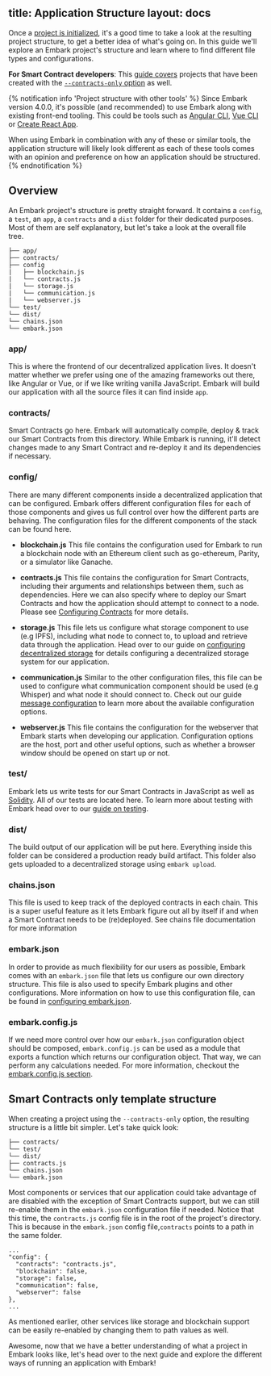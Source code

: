 title: Application Structure
layout: docs
---

Once a [project is initialized](/docs/create_project.html), it's a good time to take a look at the resulting project structure, to get a better idea of what's going on. In this guide we'll explore an Embark project's structure and learn where to find different file types and configurations.

**For Smart Contract developers**: This [guide covers](#Smart-Contracts-only-template-structure) projects that have been created with the [`--contracts-only` option](create_project.html#Creating-“contracts-only”-apps) as well.

{% notification info 'Project structure with other tools' %}
Since Embark version 4.0.0, it's possible (and recommended) to use Embark along with existing front-end tooling. This could be tools such as [Angular CLI](https://cli.angular.io), [Vue CLI](https://cli.vuejs.org) or [Create React App](https://github.com/facebook/create-react-app).

When using Embark in combination with any of these or similar tools, the application structure will likely look different as each of these tools comes with an opinion and preference on how an application should be structured.
{% endnotification %}

## Overview

An Embark project's structure is pretty straight forward. It contains a `config`, a `test`, an `app`, a `contracts` and a `dist` folder for their dedicated purposes. Most of them are self explanatory, but let's take a look at the overall file tree.

``` plain
├── app/
├── contracts/
├── config
|   ├── blockchain.js
|   └── contracts.js
|   └── storage.js
|   └── communication.js
|   └── webserver.js
└── test/
└── dist/
└── chains.json
└── embark.json
```

### app/

This is where the frontend of our decentralized application lives. It doesn't matter whether we prefer using one of the amazing frameworks out there, like Angular or Vue, or if we like writing vanilla JavaScript. Embark will build our application with all the source files it can find inside `app`.

### contracts/

Smart Contracts go here. Embark will automatically compile, deploy & track our Smart Contracts from this directory. While Embark is running, it'll detect changes made to any Smart Contract and re-deploy it and its dependencies if necessary.

### config/

There are many different components inside a decentralized application that can be configured. Embark offers different configuration files for each of those components and gives us full control over how the different parts are behaving. The configuration files for the different components of the stack can be found here.

* **blockchain.js**
This file contains the configuration used for Embark to run a blockchain node with an Ethereum client such as go-ethereum, Parity, or a simulator like Ganache.

* **contracts.js**
This file contains the configuration for Smart Contracts, including their arguments and relationships between them, such as dependencies. Here we can also specify where to deploy our Smart Contracts and how the application should attempt to connect to a node. Please see [Configuring Contracts](contracts_configuration.html) for more details.

* **storage.js**
This file lets us configure what storage component to use (e.g IPFS), including what node to connect to, to upload and retrieve data through the application. Head over to our guide on [configuring decentralized storage](storage_configuration.html) for details configuring a decentralized storage system for our application.

* **communication.js**
Similar to the other configuration files, this file can be used to configure what communication component should be used (e.g Whisper) and what node it should connect to. Check out our guide [message configuration](messages_configuration.html) to learn more about the available configuration options.

* **webserver.js**
This file contains the configuration for the webserver that Embark starts when developing our application. Configuration options are the host, port and other useful options, such as whether a browser window should be opened on start up or not.

### test/

Embark lets us write tests for our Smart Contracts in JavaScript as well as [Solidity](https://github.com/ethereum/remix/tree/master/remix-tests). All of our tests are located here. To learn more about testing with Embark head over to our [guide on testing](contracts_testing.html).

### dist/

The build output of our application will be put here. Everything inside this folder can be considered a production ready build artifact. This folder also gets uploaded to a decentralized storage using `embark upload`.

### chains.json

This file is used to keep track of the deployed contracts in each chain. This is a super useful feature as it lets Embark figure out all by itself if and when a Smart Contract needs to be (re)deployed. See chains file documentation for more information

### embark.json

In order to provide as much flexibility for our users as possible, Embark comes with an `embark.json` file that lets us configure our own directory structure. This file is also used to specify Embark plugins and other configurations. More information on how to use this configuration file, can be found in [configuring embark.json](configuration.html).

### embark.config.js

If we need more control over how our `embark.json` configuration object should be composed, `embark.config.js` can be used as a module that exports a function which returns our configuration object. That way, we can perform any calculations needed. For more information, checkout the [embark.config.js section](configuration.html#embark.config.js).

## Smart Contracts only template structure

When creating a project using the `--contracts-only` option, the resulting structure is a little bit simpler. Let's take quick look:

```
├── contracts/
└── test/
└── dist/
├── contracts.js
└── chains.json
└── embark.json
```

Most components or services that our application could take advantage of are disabled with the exception of Smart Contracts support, but we can still re-enable them in the `embark.json` configuration file if needed. Notice that this time, the `contracts.js` config file is in the root of the project's directory. This is because in the `embark.json` config file,`contracts` points to a path in the same folder.

```
...
"config": {
  "contracts": "contracts.js",
  "blockchain": false,
  "storage": false,
  "communication": false,
  "webserver": false
},
...
```
As mentioned earlier, other services like storage and blockchain support can be easily re-enabled by changing them to path values as well.

Awesome, now that we have a better understanding of what a project in Embark looks like, let's head over to the next guide and explore the different ways of running an application with Embark!
